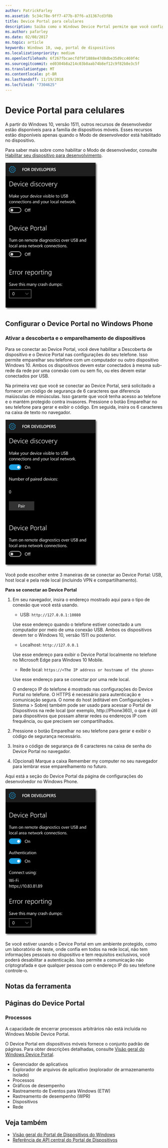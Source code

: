 ```yaml
---
author: PatrickFarley
ms.assetid: 5c34c78e-9ff7-477b-87f6-a31367cd3f8b
title: Device Portal para celulares
description: Saiba como o Windows Device Portal permite que você configure e gerencie seu dispositivo móvel remotamente.
ms.author: pafarley
ms.date: 02/08/2017
ms.topic: article
keywords: Windows 10, uwp, portal de dispositivos
ms.localizationpriority: medium
ms.openlocfilehash: 6f267fbcaecfdf9f1888e47d8dbe35d9cc469f4c
ms.sourcegitcommit: ed0304b8a214c03b8aab74b8ef12c9f82b8e3c5f
ms.translationtype: MT
ms.contentlocale: pt-BR
ms.lasthandoff: 11/19/2018
ms.locfileid: "7304625"
---
```

# <a name="device-portal-for-mobile"></a>Device Portal para celulares

A partir do Windows 10, versão 1511, outros recursos de desenvolvedor estão disponíveis para a família de dispositivos móveis. Esses recursos estão disponíveis apenas quando o Modo de desenvolvedor está habilitado no dispositivo.

Para saber mais sobre como habilitar o Modo de desenvolvedor, consulte [Habilitar seu dispositivo para desenvolvimento](../get-started/enable-your-device-for-development.md).

![Configurações do Device Portal](images/device-portal/mob-dev-mode-options.png)

## <a name="set-up-device-portal-on-windows-phone"></a>Configurar o Device Portal no Windows Phone

### <a name="turn-on-device-discovery-and-pairing"></a>Ativar a descoberta e o emparelhamento de dispositivos

Para se conectar ao Device Portal, você deve habilitar a Descoberta de dispositivo e o Device Portal nas configurações do seu telefone. Isso permite emparelhar seu telefone com um computador ou outro dispositivo Windows 10. Ambos os dispositivos devem estar conectados à mesma sub-rede da rede por uma conexão com ou sem fio, ou eles devem estar conectados por USB.

Na primeira vez que você se conectar ao Device Portal, será solicitado a fornecer um código de segurança de 6 caracteres que diferencia maiúsculas de minúsculas. Isso garante que você tenha acesso ao telefone e o mantém protegido contra invasores. Pressione o botão Emparelhar no seu telefone para gerar e exibir o código. Em seguida, insira os 6 caracteres na caixa de texto no navegador.

![Configurações da descoberta de dispositivos do Modo de desenvolvedor](images/device-portal/mob-dev-mode-pairing.png)

Você pode escolher entre 3 maneiras de se conectar ao Device Portal: USB, host local e pela rede local (incluindo VPN e compartilhamento).

**Para se conectar ao Device Portal**

1. Em seu navegador, insira o endereço mostrado aqui para o tipo de conexão que você está usando.

    - USB: `http://127.0.0.1:10080`

    Use esse endereço quando o telefone estiver conectado a um computador por meio de uma conexão USB. Ambos os dispositivos devem ter o Windows 10, versão 1511 ou posterior.
    
    - Localhost: `http://127.0.0.1`

    Use esse endereço para exibir o Device Portal localmente no telefone no Microsoft Edge para Windows 10 Mobile.
    
    - Rede local: `https://<The IP address or hostname of the phone>`

    Use esse endereço para se conectar por uma rede local.

    O endereço IP do telefone é mostrado nas configurações do Device Portal no telefone. O HTTPS é necessário para autenticação e comunicação segura. O nome do host (editável em Configurações > Sistema > Sobre) também pode ser usado para acessar o Portal de Dispositivos na rede local (por exemplo, http://Phone360), o que é útil para dispositivos que possam alterar redes ou endereços IP com frequência, ou que precisem ser compartilhados. 

2. Pressione o botão Emparelhar no seu telefone para gerar e exibir o código de segurança necessário.

3. Insira o código de segurança de 6 caracteres na caixa de senha do Device Portal no navegador.

4. (Opcional) Marque a caixa Remember my computer no seu navegador para lembrar esse emparelhamento no futuro.

Aqui está a seção do Device Portal da página de configurações do desenvolvedor no Windows Phone.

![Configurações do Device Portal](images/device-portal/mob-dev-mode-portal.png)

Se você estiver usando o Device Portal em um ambiente protegido, como um laboratório de teste, onde confia em todos na rede local, não tem informações pessoais no dispositivo e tem requisitos exclusivos, você poderá desabilitar a autenticação. Isso permite a comunicação não criptografada e que qualquer pessoa com o endereço IP do seu telefone controle-o.

## <a name="tool-notes"></a>Notas da ferramenta

## <a name="device-portal-pages"></a>Páginas do Device Portal
### <a name="processes"></a>Processos

A capacidade de encerrar processos arbitrários não está incluída no Windows Mobile Device Portal. 

O Device Portal em dispositivos móveis fornece o conjunto padrão de páginas. Para obter descrições detalhadas, consulte [Visão geral do Windows Device Portal](device-portal.md).

- Gerenciador de aplicativos
- Explorador de arquivos de aplicativo (explorador de armazenamento isolado)
- Processos
- Gráficos de desempenho
- Rastreamento de Eventos para Windows (ETW)
- Rastreamento de desempenho (WPR) 
- Dispositivos
- Rede

## <a name="see-also"></a>Veja também

* [Visão geral do Portal de Dispositivos do Windows](device-portal.md)
* [Referência de API central do Portal de Dispositivos](https://docs.microsoft.com/windows/uwp/debug-test-perf/device-portal-api-core)